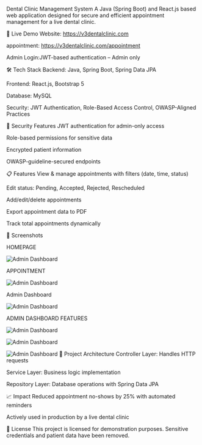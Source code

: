 Dental Clinic Management System
A Java (Spring Boot) and React.js based web application designed for secure and efficient appointment management for a live dental clinic.

🚀 Live Demo
Website: https://v3dentalclinic.com

appointment: https://v3dentalclinic.com/appointment

Admin Login:JWT-based authentication – Admin only 





🛠 Tech Stack
Backend: Java, Spring Boot, Spring Data JPA

Frontend: React.js, Bootstrap 5

Database: MySQL

Security: JWT Authentication, Role-Based Access Control, OWASP-Aligned Practices









🔐 Security Features
JWT authentication for admin-only access

Role-based permissions for sensitive data

Encrypted patient information

OWASP-guideline-secured endpoints





📋 Features
View & manage appointments with filters (date, time, status)

Edit status: Pending, Accepted, Rejected, Rescheduled

Add/edit/delete appointments

Export appointment data to PDF

Track total appointments dynamically









📸 Screenshots


HOMEPAGE




![Admin Dashboard](https://github.com/loges2004/v3-dental-clinic/blob/6f12343c93099eaf5889a1bb415e3d3eb71656c8/Screenshots/homepage.jpg)

APPOINTMENT

![Admin Dashboard](https://github.com/loges2004/v3-dental-clinic/blob/6f12343c93099eaf5889a1bb415e3d3eb71656c8/Screenshots/appointment.jpg)



Admin Dashboard

![Admin Dashboard](https://github.com/loges2004/v3-dental-clinic/blob/ba5aee08a0af6ba652c56fb12baeba640eadc87c/Screenshots/admin_dashboard.PNG)

ADMIN DASHBOARD FEATURES

![Admin Dashboard](https://github.com/loges2004/v3-dental-clinic/blob/09e970d8ab666d0c05be1966ea0e631c29a94627/Screenshots/admin_reschedule.PNG)


![Admin Dashboard](https://github.com/loges2004/v3-dental-clinic/blob/09e970d8ab666d0c05be1966ea0e631c29a94627/Screenshots/admin_newappointment.PNG)


![Admin Dashboard](https://github.com/loges2004/v3-dental-clinic/blob/09e970d8ab666d0c05be1966ea0e631c29a94627/Screenshots/admin_download.PNG)
📂 Project Architecture
Controller Layer: Handles HTTP requests

Service Layer: Business logic implementation

Repository Layer: Database operations with Spring Data JPA










📈 Impact
Reduced appointment no-shows by 25% with automated reminders

Actively used in production by a live dental clinic






📜 License
This project is licensed for demonstration purposes. Sensitive credentials and patient data have been removed.

